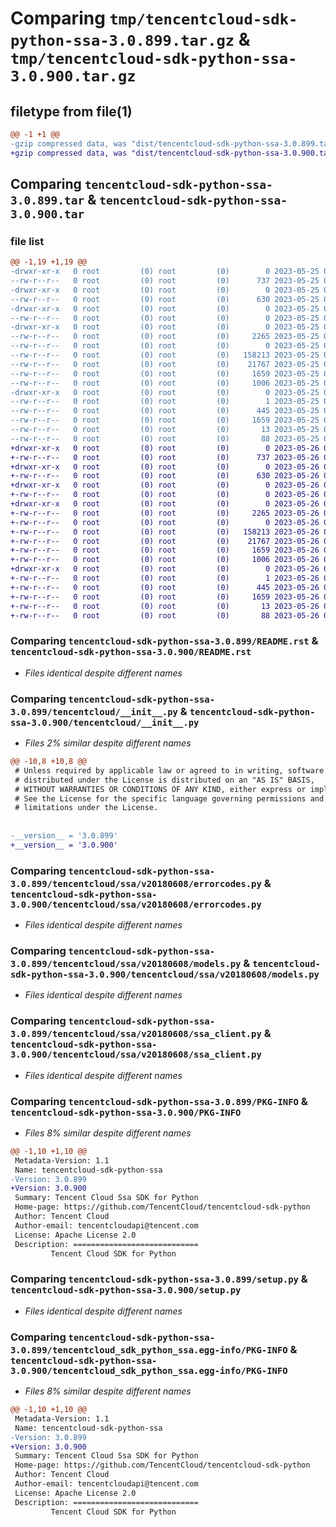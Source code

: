 # Comparing `tmp/tencentcloud-sdk-python-ssa-3.0.899.tar.gz` & `tmp/tencentcloud-sdk-python-ssa-3.0.900.tar.gz`

## filetype from file(1)

```diff
@@ -1 +1 @@
-gzip compressed data, was "dist/tencentcloud-sdk-python-ssa-3.0.899.tar", last modified: Thu May 25 00:35:14 2023, max compression
+gzip compressed data, was "dist/tencentcloud-sdk-python-ssa-3.0.900.tar", last modified: Fri May 26 02:26:40 2023, max compression
```

## Comparing `tencentcloud-sdk-python-ssa-3.0.899.tar` & `tencentcloud-sdk-python-ssa-3.0.900.tar`

### file list

```diff
@@ -1,19 +1,19 @@
-drwxr-xr-x   0 root         (0) root         (0)        0 2023-05-25 00:35:14.000000 tencentcloud-sdk-python-ssa-3.0.899/
--rw-r--r--   0 root         (0) root         (0)      737 2023-05-25 00:35:14.000000 tencentcloud-sdk-python-ssa-3.0.899/README.rst
-drwxr-xr-x   0 root         (0) root         (0)        0 2023-05-25 00:35:14.000000 tencentcloud-sdk-python-ssa-3.0.899/tencentcloud/
--rw-r--r--   0 root         (0) root         (0)      630 2023-05-25 00:35:14.000000 tencentcloud-sdk-python-ssa-3.0.899/tencentcloud/__init__.py
-drwxr-xr-x   0 root         (0) root         (0)        0 2023-05-25 00:35:14.000000 tencentcloud-sdk-python-ssa-3.0.899/tencentcloud/ssa/
--rw-r--r--   0 root         (0) root         (0)        0 2023-05-25 00:35:14.000000 tencentcloud-sdk-python-ssa-3.0.899/tencentcloud/ssa/__init__.py
-drwxr-xr-x   0 root         (0) root         (0)        0 2023-05-25 00:35:14.000000 tencentcloud-sdk-python-ssa-3.0.899/tencentcloud/ssa/v20180608/
--rw-r--r--   0 root         (0) root         (0)     2265 2023-05-25 00:35:14.000000 tencentcloud-sdk-python-ssa-3.0.899/tencentcloud/ssa/v20180608/errorcodes.py
--rw-r--r--   0 root         (0) root         (0)        0 2023-05-25 00:35:14.000000 tencentcloud-sdk-python-ssa-3.0.899/tencentcloud/ssa/v20180608/__init__.py
--rw-r--r--   0 root         (0) root         (0)   158213 2023-05-25 00:35:14.000000 tencentcloud-sdk-python-ssa-3.0.899/tencentcloud/ssa/v20180608/models.py
--rw-r--r--   0 root         (0) root         (0)    21767 2023-05-25 00:35:14.000000 tencentcloud-sdk-python-ssa-3.0.899/tencentcloud/ssa/v20180608/ssa_client.py
--rw-r--r--   0 root         (0) root         (0)     1659 2023-05-25 00:35:14.000000 tencentcloud-sdk-python-ssa-3.0.899/PKG-INFO
--rw-r--r--   0 root         (0) root         (0)     1006 2023-05-25 00:35:14.000000 tencentcloud-sdk-python-ssa-3.0.899/setup.py
-drwxr-xr-x   0 root         (0) root         (0)        0 2023-05-25 00:35:14.000000 tencentcloud-sdk-python-ssa-3.0.899/tencentcloud_sdk_python_ssa.egg-info/
--rw-r--r--   0 root         (0) root         (0)        1 2023-05-25 00:35:14.000000 tencentcloud-sdk-python-ssa-3.0.899/tencentcloud_sdk_python_ssa.egg-info/dependency_links.txt
--rw-r--r--   0 root         (0) root         (0)      445 2023-05-25 00:35:14.000000 tencentcloud-sdk-python-ssa-3.0.899/tencentcloud_sdk_python_ssa.egg-info/SOURCES.txt
--rw-r--r--   0 root         (0) root         (0)     1659 2023-05-25 00:35:14.000000 tencentcloud-sdk-python-ssa-3.0.899/tencentcloud_sdk_python_ssa.egg-info/PKG-INFO
--rw-r--r--   0 root         (0) root         (0)       13 2023-05-25 00:35:14.000000 tencentcloud-sdk-python-ssa-3.0.899/tencentcloud_sdk_python_ssa.egg-info/top_level.txt
--rw-r--r--   0 root         (0) root         (0)       88 2023-05-25 00:35:14.000000 tencentcloud-sdk-python-ssa-3.0.899/setup.cfg
+drwxr-xr-x   0 root         (0) root         (0)        0 2023-05-26 02:26:40.000000 tencentcloud-sdk-python-ssa-3.0.900/
+-rw-r--r--   0 root         (0) root         (0)      737 2023-05-26 02:26:39.000000 tencentcloud-sdk-python-ssa-3.0.900/README.rst
+drwxr-xr-x   0 root         (0) root         (0)        0 2023-05-26 02:26:40.000000 tencentcloud-sdk-python-ssa-3.0.900/tencentcloud/
+-rw-r--r--   0 root         (0) root         (0)      630 2023-05-26 02:26:39.000000 tencentcloud-sdk-python-ssa-3.0.900/tencentcloud/__init__.py
+drwxr-xr-x   0 root         (0) root         (0)        0 2023-05-26 02:26:40.000000 tencentcloud-sdk-python-ssa-3.0.900/tencentcloud/ssa/
+-rw-r--r--   0 root         (0) root         (0)        0 2023-05-26 02:26:39.000000 tencentcloud-sdk-python-ssa-3.0.900/tencentcloud/ssa/__init__.py
+drwxr-xr-x   0 root         (0) root         (0)        0 2023-05-26 02:26:40.000000 tencentcloud-sdk-python-ssa-3.0.900/tencentcloud/ssa/v20180608/
+-rw-r--r--   0 root         (0) root         (0)     2265 2023-05-26 02:26:39.000000 tencentcloud-sdk-python-ssa-3.0.900/tencentcloud/ssa/v20180608/errorcodes.py
+-rw-r--r--   0 root         (0) root         (0)        0 2023-05-26 02:26:39.000000 tencentcloud-sdk-python-ssa-3.0.900/tencentcloud/ssa/v20180608/__init__.py
+-rw-r--r--   0 root         (0) root         (0)   158213 2023-05-26 02:26:39.000000 tencentcloud-sdk-python-ssa-3.0.900/tencentcloud/ssa/v20180608/models.py
+-rw-r--r--   0 root         (0) root         (0)    21767 2023-05-26 02:26:39.000000 tencentcloud-sdk-python-ssa-3.0.900/tencentcloud/ssa/v20180608/ssa_client.py
+-rw-r--r--   0 root         (0) root         (0)     1659 2023-05-26 02:26:40.000000 tencentcloud-sdk-python-ssa-3.0.900/PKG-INFO
+-rw-r--r--   0 root         (0) root         (0)     1006 2023-05-26 02:26:39.000000 tencentcloud-sdk-python-ssa-3.0.900/setup.py
+drwxr-xr-x   0 root         (0) root         (0)        0 2023-05-26 02:26:40.000000 tencentcloud-sdk-python-ssa-3.0.900/tencentcloud_sdk_python_ssa.egg-info/
+-rw-r--r--   0 root         (0) root         (0)        1 2023-05-26 02:26:40.000000 tencentcloud-sdk-python-ssa-3.0.900/tencentcloud_sdk_python_ssa.egg-info/dependency_links.txt
+-rw-r--r--   0 root         (0) root         (0)      445 2023-05-26 02:26:40.000000 tencentcloud-sdk-python-ssa-3.0.900/tencentcloud_sdk_python_ssa.egg-info/SOURCES.txt
+-rw-r--r--   0 root         (0) root         (0)     1659 2023-05-26 02:26:40.000000 tencentcloud-sdk-python-ssa-3.0.900/tencentcloud_sdk_python_ssa.egg-info/PKG-INFO
+-rw-r--r--   0 root         (0) root         (0)       13 2023-05-26 02:26:40.000000 tencentcloud-sdk-python-ssa-3.0.900/tencentcloud_sdk_python_ssa.egg-info/top_level.txt
+-rw-r--r--   0 root         (0) root         (0)       88 2023-05-26 02:26:40.000000 tencentcloud-sdk-python-ssa-3.0.900/setup.cfg
```

### Comparing `tencentcloud-sdk-python-ssa-3.0.899/README.rst` & `tencentcloud-sdk-python-ssa-3.0.900/README.rst`

 * *Files identical despite different names*

### Comparing `tencentcloud-sdk-python-ssa-3.0.899/tencentcloud/__init__.py` & `tencentcloud-sdk-python-ssa-3.0.900/tencentcloud/__init__.py`

 * *Files 2% similar despite different names*

```diff
@@ -10,8 +10,8 @@
 # Unless required by applicable law or agreed to in writing, software
 # distributed under the License is distributed on an "AS IS" BASIS,
 # WITHOUT WARRANTIES OR CONDITIONS OF ANY KIND, either express or implied.
 # See the License for the specific language governing permissions and
 # limitations under the License.
 
 
-__version__ = '3.0.899'
+__version__ = '3.0.900'
```

### Comparing `tencentcloud-sdk-python-ssa-3.0.899/tencentcloud/ssa/v20180608/errorcodes.py` & `tencentcloud-sdk-python-ssa-3.0.900/tencentcloud/ssa/v20180608/errorcodes.py`

 * *Files identical despite different names*

### Comparing `tencentcloud-sdk-python-ssa-3.0.899/tencentcloud/ssa/v20180608/models.py` & `tencentcloud-sdk-python-ssa-3.0.900/tencentcloud/ssa/v20180608/models.py`

 * *Files identical despite different names*

### Comparing `tencentcloud-sdk-python-ssa-3.0.899/tencentcloud/ssa/v20180608/ssa_client.py` & `tencentcloud-sdk-python-ssa-3.0.900/tencentcloud/ssa/v20180608/ssa_client.py`

 * *Files identical despite different names*

### Comparing `tencentcloud-sdk-python-ssa-3.0.899/PKG-INFO` & `tencentcloud-sdk-python-ssa-3.0.900/PKG-INFO`

 * *Files 8% similar despite different names*

```diff
@@ -1,10 +1,10 @@
 Metadata-Version: 1.1
 Name: tencentcloud-sdk-python-ssa
-Version: 3.0.899
+Version: 3.0.900
 Summary: Tencent Cloud Ssa SDK for Python
 Home-page: https://github.com/TencentCloud/tencentcloud-sdk-python
 Author: Tencent Cloud
 Author-email: tencentcloudapi@tencent.com
 License: Apache License 2.0
 Description: ============================
         Tencent Cloud SDK for Python
```

### Comparing `tencentcloud-sdk-python-ssa-3.0.899/setup.py` & `tencentcloud-sdk-python-ssa-3.0.900/setup.py`

 * *Files identical despite different names*

### Comparing `tencentcloud-sdk-python-ssa-3.0.899/tencentcloud_sdk_python_ssa.egg-info/PKG-INFO` & `tencentcloud-sdk-python-ssa-3.0.900/tencentcloud_sdk_python_ssa.egg-info/PKG-INFO`

 * *Files 8% similar despite different names*

```diff
@@ -1,10 +1,10 @@
 Metadata-Version: 1.1
 Name: tencentcloud-sdk-python-ssa
-Version: 3.0.899
+Version: 3.0.900
 Summary: Tencent Cloud Ssa SDK for Python
 Home-page: https://github.com/TencentCloud/tencentcloud-sdk-python
 Author: Tencent Cloud
 Author-email: tencentcloudapi@tencent.com
 License: Apache License 2.0
 Description: ============================
         Tencent Cloud SDK for Python
```

